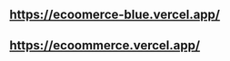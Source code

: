 https://ecoomerce-blue.vercel.app/
-----------------------------------------------------------------------------------------------------------------------------------------------------------------------------------------------------------------------
https://ecoommerce.vercel.app/
-----------------------------------------------------------------------------------------------------------------------------------------------------------------------------------------------------------------------
